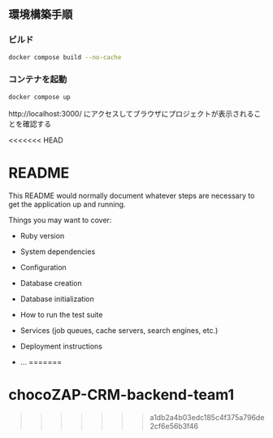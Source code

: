 
## 環境構築手順

### ビルド
```bash
docker compose build --no-cache
```

### コンテナを起動
```bash
docker compose up
```

http://localhost:3000/ にアクセスしてブラウザにプロジェクトが表示されることを確認する


<<<<<<< HEAD
# README

This README would normally document whatever steps are necessary to get the
application up and running.

Things you may want to cover:

* Ruby version

* System dependencies

* Configuration

* Database creation

* Database initialization

* How to run the test suite

* Services (job queues, cache servers, search engines, etc.)

* Deployment instructions

* ...
=======
# chocoZAP-CRM-backend-team1
>>>>>>> a1db2a4b03edc185c4f375a796de2cf6e56b3f46
